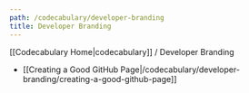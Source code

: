 ```yaml
---
path: /codecabulary/developer-branding
title: Developer Branding
---
```

<!-- ---title: Developer Branding -->
[[Codecabulary Home|codecabulary]] / Developer Branding

* [[Creating a Good GitHub Page|/codecabulary/developer-branding/creating-a-good-github-page]]
